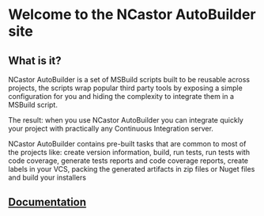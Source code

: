 # Welcome to the NCastor AutoBuilder site #

## What is it? ##

NCastor AutoBuilder is a set of MSBuild scripts built to be reusable across projects, the scripts wrap popular third party tools by exposing a simple configuration for you and hiding the complexity to integrate them in a MSBuild script. 

The result: when you use NCastor AutoBuilder you can integrate quickly your project with practically any Continuous Integration server.

NCastor AutoBuilder contains pre-built tasks that are common to most of the projects like: create version information, build, run tests, run tests with code coverage, generate tests reports and code coverage reports, create labels in your VCS, packing the generated artifacts in zip files or Nuget files and build your installers

## [Documentation](Documentation) ##




